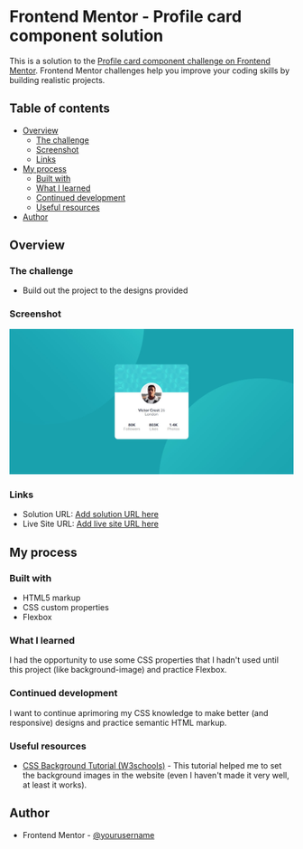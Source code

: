 # Frontend Mentor - Profile card component solution

This is a solution to the [Profile card component challenge on Frontend Mentor](https://www.frontendmentor.io/challenges/profile-card-component-cfArpWshJ). Frontend Mentor challenges help you improve your coding skills by building realistic projects. 

## Table of contents

- [Overview](#overview)
  - [The challenge](#the-challenge)
  - [Screenshot](#screenshot)
  - [Links](#links)
- [My process](#my-process)
  - [Built with](#built-with)
  - [What I learned](#what-i-learned)
  - [Continued development](#continued-development)
  - [Useful resources](#useful-resources)
- [Author](#author)

## Overview

### The challenge

- Build out the project to the designs provided

### Screenshot

![](solution/screenshot.jpg)

### Links

- Solution URL: [Add solution URL here](https://your-solution-url.com)
- Live Site URL: [Add live site URL here](https://your-live-site-url.com)

## My process

### Built with

- HTML5 markup
- CSS custom properties
- Flexbox

### What I learned

I had the opportunity to use some CSS properties that I hadn't used until this project (like background-image) and practice Flexbox.

### Continued development

I want to continue aprimoring my CSS knowledge to make better (and responsive) designs and practice semantic HTML markup.

### Useful resources

- [CSS Background Tutorial (W3schools)](https://www.w3schools.com/css/css_background.asp) - This tutorial helped me to set the background images in the website (even I haven't made it very well, at least it works).

## Author

- Frontend Mentor - [@yourusername](https://www.frontendmentor.io/profile/yourusername)
